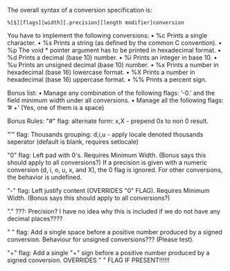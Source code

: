 
The overall syntax of a conversion specification is:

```
%[$][flags][width][.precision][length modifier]conversion
```




You have to implement the following conversions:
• %c Prints a single character.
• %s Prints a string (as defined by the common C convention).
• %p The void * pointer argument has to be printed in hexadecimal format.
• %d Prints a decimal (base 10) number.
• %i Prints an integer in base 10.
• %u Prints an unsigned decimal (base 10) number.
• %x Prints a number in hexadecimal (base 16) lowercase format.
• %X Prints a number in hexadecimal (base 16) uppercase format.
• %% Prints a percent sign.




Bonus list:
• Manage any combination of the following flags: ’-0.’ and the field minimum width under all conversions.
• Manage all the following flags: ’# +’ (Yes, one of them is a space)


Bonus Rules:
"#" flag:
	alternate form:
		x,X - prepend 0x to non 0 result.

"'" flag:
	Thousands grouping:
		d,i,u - apply locale denoted thousands seperator (default is blank, requires setlocale)

"0" flag:
	Left pad with 0's. Requires Minimum Width.
		(Bonus says this should apply to all conversions?)
			If  a  precision  is  given
			with  a numeric conversion (d, i, o, u, x, and X), the 0 flag is
			ignored.  For other conversions, the behavior is undefined.


"-" flag:
	Left justify content (OVERRIDES "0" FLAG). Requires Minimum Width.
		(Bonus says this should apply to all conversions?)

"." ???:
	Precision? I have no idea why this is included if we do not have any decimal places????

" " flag:
	Add a single space before a positive number produced by a signed conversion.
	Behaviour for unsigned conversions??? (Please test).

"+" flag:
	Add a single "+" sign before a positive number produced by a signed conversion.
		OVERRIDES " " FLAG IF PRESENT!!!!!!
